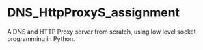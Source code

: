 # DNS_HttpProxyS_assignment
A DNS and HTTP Proxy server from scratch, using low level socket programming in Python.
